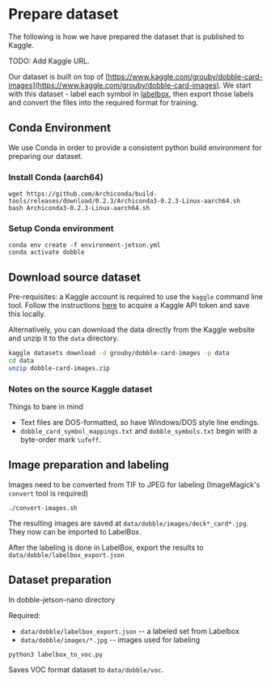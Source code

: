 # Prepare dataset

The following is how we have prepared the dataset that is published to Kaggle.

TODO: Add Kaggle URL.

Our dataset is built on top of [https://www.kaggle.com/grouby/dobble-card-images](https://www.kaggle.com/grouby/dobble-card-images). We start with this dataset - label each symbol in [labelbox](), then export those labels and convert the files into the required format for training.

## Conda Environment

We use Conda in order to provide a consistent python build environment for preparing our dataset.

### Install Conda (aarch64)

```
wget https://github.com/Archiconda/build-tools/releases/download/0.2.3/Archiconda3-0.2.3-Linux-aarch64.sh
bash Archiconda3-0.2.3-Linux-aarch64.sh
```

### Setup Conda environment

```
conda env create -f environment-jetson.yml
conda activate dobble
```

## Download source dataset

Pre-requisites: a Kaggle account is required to use the `kaggle` command line tool. Follow the instructions [here](https://www.kaggle.com/docs/api) to acquire a Kaggle API token and save this locally.

Alternatively, you can download the data directly from the Kaggle website and unzip it to the `data` directory.

```sh
kaggle datasets download -d grouby/dobble-card-images -p data
cd data
unzip dobble-card-images.zip
```

### Notes on the source Kaggle dataset

Things to bare in mind

* Text files are DOS-formatted, so have Windows/DOS style line endings.
* `dobble_card_symbol_mappings.txt` and `dobble_symbols.txt` begin with a byte-order mark `\ufeff`.

## Image preparation and labeling

Images need to be converted from TIF to JPEG for labeling (ImageMagick's `convert` tool is required)
```
./convert-images.sh
```

The resulting images are saved at `data/dobble/images/deck*_card*.jpg`. They now can be imported to LabelBox. 

After the labeling is done in LabelBox, export the results to `data/dobble/labelbox_export.json`

## Dataset preparation
In dobble-jetson-nano directory

Required: 
* `data/dobble/labelbox_export.json` -- a labeled set from Labelbox
* `data/dobble/images/*.jpg` -- images used for labeling

```
python3 labelbox_to_voc.py
```

Saves VOC format dataset to `data/dobble/voc`.
